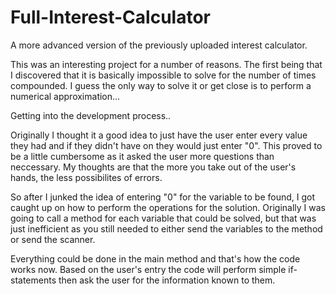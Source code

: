 # Full-Interest-Calculator
A more advanced version of the previously uploaded interest calculator.

This was an interesting project for a number of reasons. The first being that I discovered that it is basically impossible to solve for the number of times compounded. I guess the only way to solve it or get close is to perform a numerical approximation...

Getting into the development process..

Originally I thought it a good idea to just have the user enter every value they had and if they didn't have on they would just enter "0". This proved to be a little cumbersome as it asked the user more questions than neccessary. My thoughts are that the more you take out of the user's hands, the less possibilites of errors.

So after I junked the idea of entering "0" for the variable to be found, I got caught up on how to perform the operations for the solution. Originally I was going to call a method for each variable that could be solved, but that was just inefficient as you still needed to either send the variables to the method or send the scanner. 

Everything could be done in the main method and that's how the code works now. Based on the user's entry the code will perform simple if-statements then ask the user for the information known to them.

